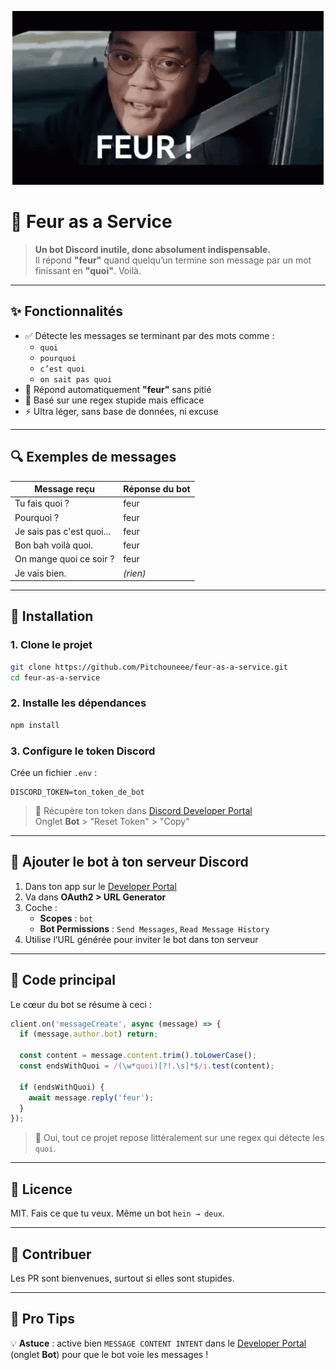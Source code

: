 <p align="center">
  <img src="assets/feur-theobabac.gif" alt="Feur Theobabac" />
</p>

# 🤖 Feur as a Service

> **Un bot Discord inutile, donc absolument indispensable.**  
> Il répond **"feur"** quand quelqu’un termine son message par un mot finissant en **"quoi"**. Voilà.

---

## ✨ Fonctionnalités

- ✅ Détecte les messages se terminant par des mots comme :
  - `quoi`
  - `pourquoi`
  - `c’est quoi`
  - `on sait pas quoi`
- 🤖 Répond automatiquement **"feur"** sans pitié
- 🧠 Basé sur une regex stupide mais efficace
- ⚡ Ultra léger, sans base de données, ni excuse

---

## 🔍 Exemples de messages

| Message reçu                      | Réponse du bot |
|----------------------------------|----------------|
| Tu fais quoi ?                   | feur           |
| Pourquoi ?                       | feur           |
| Je sais pas c'est quoi...        | feur           |
| Bon bah voilà quoi.              | feur           |
| On mange quoi ce soir ?          | feur           |
| Je vais bien.                    | *(rien)*       |

---

## 🚀 Installation

### 1. Clone le projet

```bash
git clone https://github.com/Pitchouneee/feur-as-a-service.git
cd feur-as-a-service
```

### 2. Installe les dépendances

```bash
npm install
```

### 3. Configure le token Discord

Crée un fichier `.env` :

```env
DISCORD_TOKEN=ton_token_de_bot
```

> 🔐 Récupère ton token dans [Discord Developer Portal](https://discord.com/developers/applications)  
> Onglet **Bot** > "Reset Token" > "Copy"

---

## 🤖 Ajouter le bot à ton serveur Discord

1. Dans ton app sur le [Developer Portal](https://discord.com/developers/applications)
2. Va dans **OAuth2 > URL Generator**
3. Coche :
   - **Scopes** : `bot`
   - **Bot Permissions** : `Send Messages`, `Read Message History`
4. Utilise l’URL générée pour inviter le bot dans ton serveur

---

## 🧠 Code principal

Le cœur du bot se résume à ceci :

```js
client.on('messageCreate', async (message) => {
  if (message.author.bot) return;

  const content = message.content.trim().toLowerCase();
  const endsWithQuoi = /(\w*quoi)[?!.\s]*$/i.test(content);

  if (endsWithQuoi) {
    await message.reply('feur');
  }
});
```

> 🤯 Oui, tout ce projet repose littéralement sur une regex qui détecte les `quoi`.

---

## 🧃 Licence

MIT. Fais ce que tu veux. Même un bot `hein → deux`.

---

## 💬 Contribuer

Les PR sont bienvenues, surtout si elles sont stupides.

---

## 🧠 Pro Tips

💡 **Astuce** : active bien `MESSAGE CONTENT INTENT` dans le [Developer Portal](https://discord.com/developers/applications) (onglet **Bot**) pour que le bot voie les messages !
